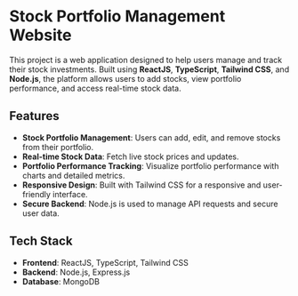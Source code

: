 # Stock Portfolio Management Website

This project is a web application designed to help users manage and track their stock investments. Built using **ReactJS**, **TypeScript**, **Tailwind CSS**, and **Node.js**, the platform allows users to add stocks, view portfolio performance, and access real-time stock data.

## Features

- **Stock Portfolio Management**: Users can add, edit, and remove stocks from their portfolio.
- **Real-time Stock Data**: Fetch live stock prices and updates.
- **Portfolio Performance Tracking**: Visualize portfolio performance with charts and detailed metrics.
- **Responsive Design**: Built with Tailwind CSS for a responsive and user-friendly interface.
- **Secure Backend**: Node.js is used to manage API requests and secure user data.

## Tech Stack

- **Frontend**: ReactJS, TypeScript, Tailwind CSS
- **Backend**: Node.js, Express.js
- **Database**: MongoDB
